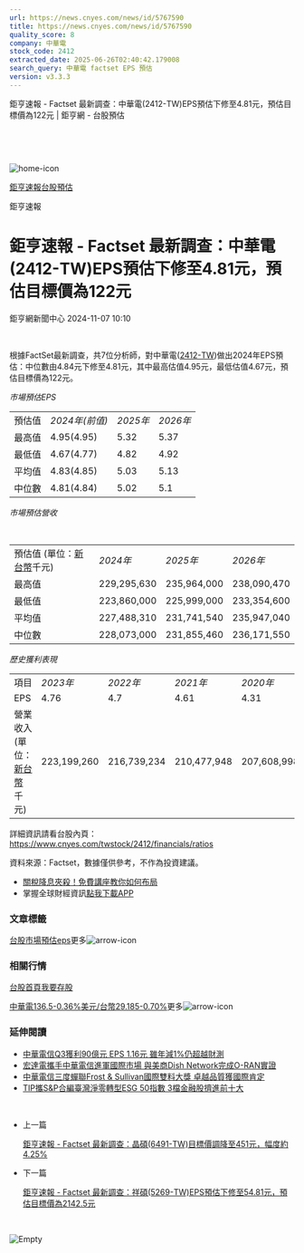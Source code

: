 ```yaml
---
url: https://news.cnyes.com/news/id/5767590
title: https://news.cnyes.com/news/id/5767590
quality_score: 8
company: 中華電
stock_code: 2412
extracted_date: 2025-06-26T02:40:42.179008
search_query: 中華電 factset EPS 預估
version: v3.3.3
---
```


鉅亨速報 - Factset 最新調查：中華電(2412-TW)EPS預估下修至4.81元，預估目標價為122元 | 鉅亨網 - 台股預估

‌

‌

![home-icon](/assets/icons/breadCrumb/symbol-icon-home.svg)

[鉅亨速報](/news/cat/anue_live)[台股預估](/news/cat/tw_forecast)

鉅亨速報

# 鉅亨速報 - Factset 最新調查：中華電(2412-TW)EPS預估下修至4.81元，預估目標價為122元

鉅亨網新聞中心 2024-11-07 10:10

‌

根據FactSet最新調查，共7位分析師，對中華電([2412-TW](https://www.cnyes.com/twstock/2412))做出2024年EPS預估：中位數由4.84元下修至4.81元，其中最高估值4.95元，最低估值4.67元，預估目標價為122元。

*市場預估EPS*

|  |  |  |  |
| --- | --- | --- | --- |
| 預估值 | *2024年(前值)* | *2025年* | *2026年* |
| 最高值 | 4.95(4.95) | 5.32 | 5.37 |
| 最低值 | 4.67(4.77) | 4.82 | 4.92 |
| 平均值 | 4.83(4.85) | 5.03 | 5.13 |
| 中位數 | 4.81(4.84) | 5.02 | 5.1 |

*市場預估營收*

‌

|  |  |  |  |
| --- | --- | --- | --- |
| 預估值 (單位：[新台幣](https://invest.cnyes.com/forex/detail/usdtwd)千元) | *2024年* | *2025年* | *2026年* |
| 最高值 | 229,295,630 | 235,964,000 | 238,090,470 |
| 最低值 | 223,860,000 | 225,999,000 | 233,354,600 |
| 平均值 | 227,488,310 | 231,741,540 | 235,947,040 |
| 中位數 | 228,073,000 | 231,855,460 | 236,171,550 |

*歷史獲利表現*

|  |  |  |  |  |
| --- | --- | --- | --- | --- |
| 項目 | *2023年* | *2022年* | *2021年* | *2020年* |
| EPS | 4.76 | 4.7 | 4.61 | 4.31 |
| 營業收入 (單位：[新台幣](https://invest.cnyes.com/forex/detail/usdtwd)千元) | 223,199,260 | 216,739,234 | 210,477,948 | 207,608,998 |

詳細資訊請看台股內頁：  
<https://www.cnyes.com/twstock/2412/financials/ratios>

資料來源：Factset，數據僅供參考，不作為投資建議。

* [關稅降息夾殺！免費講座教你如何布局](https://www.rsc.com.tw/Cnyes_RSC/SeminarBooking2025InvestmentOutlook.aspx?utm_source=anue&utm_medium=usstocks_end)
* 掌握全球財經資訊[點我下載APP](http://www.cnyes.com/app/?utm_source=mweb&utm_medium=HamMenuBanner&utm_campaign=fixed&utm_content=entr)

### 文章標籤

[台股](https://news.cnyes.com/tag/台股 "台股")[市場預估](https://news.cnyes.com/tag/市場預估 "市場預估")[eps](https://news.cnyes.com/tag/eps "eps")更多![arrow-icon](/assets/icons/arrows/arrow-down.svg)

### 相關行情

[台股首頁](https://www.cnyes.com/twstock)[我要存股](https://supr.link/8OHaU)

[中華電136.5-0.36%](https://www.cnyes.com/twstock/2412)[美元/台幣29.185-0.70%](https://invest.cnyes.com/forex/detail/USDTWD)更多![arrow-icon](/assets/icons/arrows/arrow-down.svg)

### 延伸閱讀

* [中華電信Q3獲利90億元 EPS 1.16元 雖年減1%仍超越財測](/news/id/5766006)
* [宏達電攜手中華電信進軍國際市場 與美商Dish Network完成O-RAN實證](/news/id/5762642)
* [中華電信三度蟬聯Frost & Sullivan國際雙料大獎 卓越品質獲國際肯定](/news/id/5754851)
* [TIP攜S&P合編臺灣淨零轉型ESG 50指數 3檔金融股擠進前十大](/news/id/5754922)

‌

* 上一篇

  [鉅亨速報 - Factset 最新調查：晶碩(6491-TW)目標價調降至451元，幅度約4.25%](/news/id/5767958)
* 下一篇

  [鉅亨速報 - Factset 最新調查：祥碩(5269-TW)EPS預估下修至54.81元，預估目標價為2142.5元](/news/id/5767258)

‌

![Empty](/assets/icons/skeleton/empty-image.svg)

‌